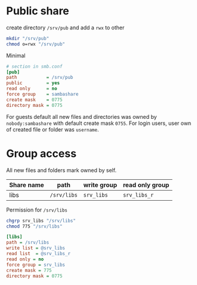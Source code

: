 # Public share

create directory `/srv/pub` and add a `rwx` to other
```bash
mkdir "/srv/pub"
chmod o=rwx "/srv/pub"
```

Minimal

```ini
# section in smb.conf
[pub]
path           = /srv/pub
public         = yes
read only      = no
force group    = sambashare
create mask    = 0775
directory mask = 0775
```

For guests default all new files and directories was owned by `nobody:sambashare` with default create mask `0755`.
For login users, user own of created file or folder was `username`.

# Group access

All new files and folders mark owned by self.

Share name | path       | write group | read only group
-----------|------------|------------ |-----------------
libs       | `/srv/libs`  |`srv_libs`   | `srv_libs_r`

Permission for `/srv/libs`
```bash
chgrp srv_libs "/srv/libs"
chmod 775 "/srv/libs"
```

```ini
[libs]
path = /srv/libs
write list = @srv_libs
read list  = @srv_libs_r
read only = no
force group = srv_libs
create mask = 775
directory mask = 0775
```
